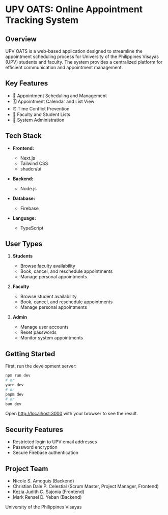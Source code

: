 # UPV OATS: Online Appointment Tracking System

## Overview

UPV OATS is a web-based application designed to streamline the appointment scheduling process for University of the Philippines Visayas (UPV) students and faculty. The system provides a centralized platform for efficient communication and appointment management.

## Key Features

- 📅 Appointment Scheduling and Management
- 🗓️ Appointment Calendar and List View
- ⏰ Time Conflict Prevention
- 👥 Faculty and Student Lists
- 🔧 System Administration

## Tech Stack

- **Frontend:** 
  - Next.js
  - Tailwind CSS
  - shadcn/ui

- **Backend:** 
  - Node.js

- **Database:** 
  - Firebase

- **Language:**
  - TypeScript

## User Types

1. **Students**
   - Browse faculty availability
   - Book, cancel, and reschedule appointments
   - Manage personal appointments

2. **Faculty**
   - Browse student availability
   - Book, cancel, and reschedule appointments
   - Manage personal appointments

3. **Admin**
   - Manage user accounts
   - Reset passwords
   - Monitor system appointments

## Getting Started

First, run the development server:

```bash
npm run dev
# or
yarn dev
# or
pnpm dev
# or
bun dev
```

Open [http://localhost:3000](http://localhost:3000) with your browser to see the result.

## Security Features

- Restricted login to UPV email addresses
- Password encryption
- Secure Firebase authentication

## Project Team

- Nicole S. Amoguis (Backend)
- Christian Dale P. Celestial (Scrum Master, Project Manager, Frontend)
- Kezia Judith C. Sajonia (Frontend)
- Mark Rensel D. Yeban (Backend)

University of the Philippines Visayas